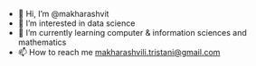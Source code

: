 - 👋 Hi, I’m @makharashvit
- 👀 I’m interested in data science
- 🌱 I’m currently learning computer & information sciences and mathematics
- 📫 How to reach me makharashvili.tristani@gmail.com

<!---
makharashvit/makharashvit is a ✨ special ✨ repository because its `README.md` (this file) appears on your GitHub profile.
You can click the Preview link to take a look at your changes.
--->

